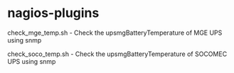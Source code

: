 # nagios-plugins

check_mge_temp.sh - Check the upsmgBatteryTemperature of MGE UPS using snmp

check_soco_temp.sh - Check the upsmgBatteryTemperature of SOCOMEC UPS using snmp
